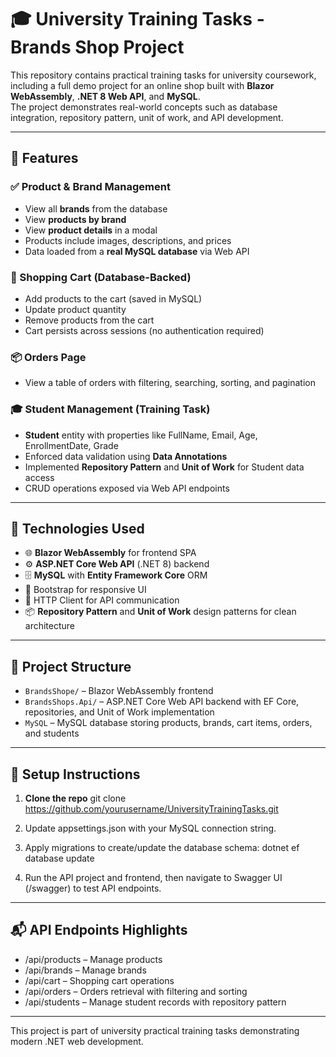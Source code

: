 # 🎓 University Training Tasks - Brands Shop Project

This repository contains practical training tasks for university coursework, including a full demo project for an online shop built with **Blazor WebAssembly**, **.NET 8 Web API**, and **MySQL**.  
The project demonstrates real-world concepts such as database integration, repository pattern, unit of work, and API development.

---

## 🚀 Features

### ✅ Product & Brand Management
- View all **brands** from the database
- View **products by brand**
- View **product details** in a modal
- Products include images, descriptions, and prices
- Data loaded from a **real MySQL database** via Web API

### 🛒 Shopping Cart (Database-Backed)
- Add products to the cart (saved in MySQL)
- Update product quantity
- Remove products from the cart
- Cart persists across sessions (no authentication required)

### 📦 Orders Page
- View a table of orders with filtering, searching, sorting, and pagination

### 🎓 Student Management (Training Task)
- **Student** entity with properties like FullName, Email, Age, EnrollmentDate, Grade
- Enforced data validation using **Data Annotations**
- Implemented **Repository Pattern** and **Unit of Work** for Student data access
- CRUD operations exposed via Web API endpoints

---

## 🧱 Technologies Used

- 🌐 **Blazor WebAssembly** for frontend SPA
- ⚙️ **ASP.NET Core Web API** (.NET 8) backend
- 🗄️ **MySQL** with **Entity Framework Core** ORM
- 🎨 Bootstrap for responsive UI
- 🔌 HTTP Client for API communication
- 📦 **Repository Pattern** and **Unit of Work** design patterns for clean architecture

---

## 📁 Project Structure

- `BrandsShope/` – Blazor WebAssembly frontend
- `BrandsShops.Api/` – ASP.NET Core Web API backend with EF Core, repositories, and Unit of Work implementation
- `MySQL` – MySQL database storing products, brands, cart items, orders, and students

---

## 🔧 Setup Instructions

1. **Clone the repo**
   git clone https://github.com/yourusername/UniversityTrainingTasks.git

2. Update appsettings.json with your MySQL connection string.

3. Apply migrations to create/update the database schema:
   dotnet ef database update

4. Run the API project and frontend, then navigate to Swagger UI (/swagger) to test API endpoints.

---

## 📬 API Endpoints Highlights

- /api/products – Manage products
- /api/brands – Manage brands
- /api/cart – Shopping cart operations
- /api/orders – Orders retrieval with filtering and sorting
- /api/students – Manage student records with repository pattern

---

This project is part of university practical training tasks demonstrating modern .NET web development.

